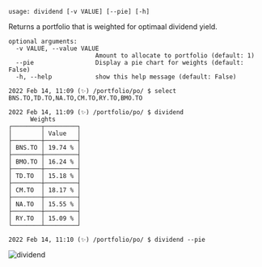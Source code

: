 ```text
usage: dividend [-v VALUE] [--pie] [-h]
```

Returns a portfolio that is weighted for optimaal dividend yield.

```
optional arguments:
  -v VALUE, --value VALUE
                        Amount to allocate to portfolio (default: 1)
  --pie                 Display a pie chart for weights (default: False)
  -h, --help            show this help message (default: False)
```
```
2022 Feb 14, 11:09 (✨) /portfolio/po/ $ select BNS.TO,TD.TO,NA.TO,CM.TO,RY.TO,BMO.TO

2022 Feb 14, 11:09 (✨) /portfolio/po/ $ dividend
      Weights
┌────────┬─────────┐
│        │ Value   │
├────────┼─────────┤
│ BNS.TO │ 19.74 % │
├────────┼─────────┤
│ BMO.TO │ 16.24 % │
├────────┼─────────┤
│ TD.TO  │ 15.18 % │
├────────┼─────────┤
│ CM.TO  │ 18.17 % │
├────────┼─────────┤
│ NA.TO  │ 15.55 % │
├────────┼─────────┤
│ RY.TO  │ 15.09 % │
└────────┴─────────┘
```
```
2022 Feb 14, 11:10 (✨) /portfolio/po/ $ dividend --pie
```
![dividend](https://user-images.githubusercontent.com/46355364/153901511-ded4f3ab-77db-413e-8352-627205dec059.png)
